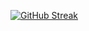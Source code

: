 [![GitHub Streak](https://streak-stats.demolab.com?user=0x029Ax0&theme=dark)](https://git.io/streak-stats)
